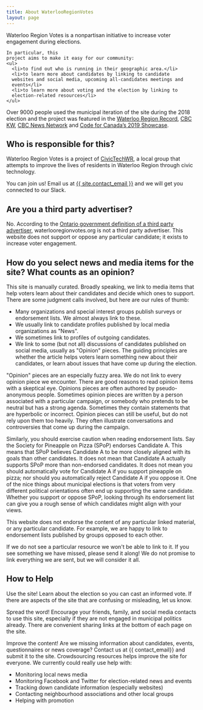 ```yaml
---
title: About WaterlooRegionVotes
layout: page
---
```


<div class="standout-box blue full-width no-margin-top">
  <div class="header big-text" data-aos="fade-left">
    Waterloo Region Votes is a nonpartisan initiative to
    increase voter engagement during elections.

  </div><div>

    In particular, this
    project aims to make it easy for our community:
    <ul>
      <li>to find out who is running in their geographic area.</li>
      <li>to learn more about candidates by linking to candidate
      websites and social media, upcoming all-candidates meetings and
      events</li>
      <li>to learn more about voting and the election by linking to
      election-related resources</li>
    </ul>
  </div>
</div>



Over 9000 people used the municipal iteration of the site during the
2018 election and the project was featured in the [Waterloo Region
Record](https://www.therecord.com/news-story/8847728-techies-mobilizing-for-this-fall-s-municipal-elections-in-waterloo-region/),
[CBC
KW](https://www.cbc.ca/news/canada/kitchener-waterloo/waterloo-region-votes-why-we-dont-vote-1.4867100),
[CBC News Network](https://www.youtube.com/watch?v=qEiy_tiN41w) and
[Code for Canada’s 2019 Showcase](https://codefor.ca/showcase-2019/).

## Who is responsible for this?

Waterloo Region Votes  is a project of [CivicTechWR](https://civictechwr.org), a
local group that attempts to improve the lives of residents in
Waterloo Region through civic technology.


You can join us! 
Email us at
<a href="mailto:{{ site.contact_email }}">{{ site.contact_email }}</a>
 and we will get you connected to our Slack.


## Are you a third party advertiser?

No. According to the [Ontario government definition of a third party
advertiser](https://www.ontario.ca/document/2022-third-party-advertisers-guide/third-party-advertising),
waterlooregionvotes.org is not a third party advertiser. This website
does not support or oppose any particular candidate; it exists to
increase voter engagement. 


## How do you select news and media items for the site? What counts as an opinion?

This site is manually curated. Broadly speaking, we link to media items that help voters learn about their candidates and decide which ones to support. There are some judgment calls involved, but here are our rules of thumb: 

- Many organizations and special interest groups publish surveys or endorsement lists. We almost always link to these.
- We usually link to candidate profiles published by local media organizations as "News".
- We sometimes link to profiles of outgoing candidates.
- We link to some (but not all) discussions of candidates published on
  social media, usually as "Opinion" pieces. The guiding principles
  are
  whether the article helps voters learn something new about their
  candidates, or learn about issues that have come up during the election.

"Opinion" pieces are an especially fuzzy area. We do not link to every
opinion piece we encounter. There are good reasons to read opinion
items with a skeptical eye. Opinions pieces are often authored by
pseudo-anonymous people. Sometimes opinion pieces are written by a
person associated with a particular campaign, or somebody who pretends
to be neutral but has a strong agenda. Sometimes they contain
statements that are hyperbolic or incorrect. Opinion pieces can still
be useful, but do not rely upon them too heavily. They often
illustrate conversations and controversies that come up during the
campaign.

Similarly, you should exercise caution when reading endorsement lists. Say the Society for Pineapple on Pizza (SPoP) endorses Candidate A. This means that SPoP believes Candidate A to be more closely aligned with its goals than other candidates. It does not mean that Candidate A actually supports SPoP more than non-endorsed candidates. It does not mean you should automatically vote for Candidate A if you support pineapple on pizza; nor should you automatically reject Candidate A if you oppose it. One of the nice things about municipal elections is that voters from very different political orientations often end up supporting the same candidate. Whether you support or oppose SPoP, looking through its endorsement list can give you a rough sense of which candidates might align with your views.

This website does not endorse the content of any particular linked material, or any particular candidate. For example, we are happy to link to endorsement lists published by groups opposed to each other. 

If we do not see a particular resource we won't be able to link to it. If you see something we have missed, please send it along! We do not promise to link everything we are sent, but we will consider it all. 


## How to Help

Use the site! Learn about the election so you can cast an informed
vote. If there are aspects of the site that are confusing or
misleading, let us know.

Spread the word! Encourage your friends, family, and social media
contacts to use this site, especially if they are not engaged in
municipal politics already. There are convenient sharing links at the
bottom of each page on the site.

Improve the content! Are we missing information about candidates, events,
questionnaires or news coverage? Contact us at
{{ contact_email}} and submit it to
the site. Crowdsourcing resources helps improve the site for everyone.
We currently could really use help with:

- Monitoring local news media
- Monitoring Facebook and Twitter for election-related news and events
- Tracking down candidate information (especially websites)
- Contacting neighbourhood associations and other local groups
- Helping with promotion
